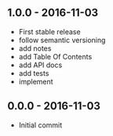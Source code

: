 

## 1.0.0 - 2016-11-03
- First stable release
- follow semantic versioning
- add notes
- add Table Of Contents
- add API docs
- add tests
- implement

## 0.0.0 - 2016-11-03
- Initial commit